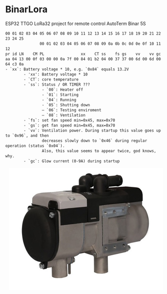 # BinarLora

ESP32 TTGO LoRa32 project for remote control AutoTerm Binar 5S


    00 01 02 03 04 05 06 07 08 09 10 11 12 13 14 15 16 17 18 19 20 21 22 23 24 25
                   00 01 02 03 04 05 06 07 08 09 0a 0b 0c 0d 0e 0f 10 11 12 
    pr id LN    CM PL                xx    CT ss    fs gs    vv    vv gc
    aa 04 13 00 0f 03 00 00 0a 7f 00 84 01 b2 04 00 37 37 00 6d 00 6d 00 64 c3 0a
    - `xx`: Battery voltage * 10, e.g. `0x84` equals 13.2V
            - 'xx': Battery voltage * 10
            - `CT`: core temperature
            - `ss`: Status / OR TIMER ???
                    - `00`: Heater off
                    - `01`: Starting
                    - `04`: Running
                    - `05`: Shutting down
                    – `06`: Testing enviroment
                    – `08`: Ventilation
            - `fs`: set fan speed min=0x45, max=0x70
            - `gs`: get fan speed min=0x45, max=0x70
            - `vv`: Ventilation power. During startup this value goes up to `0x96`, and then 
                    decreases slowly down to `0x46` during regular operation (status `0x04`). 
                    Also, this value seems to appear twice, god knows, why.
            - `gc`: Glow current (0-9A) during startup

<p align="center"> 
<img src=https://github.com/palladin82/BinarRemote/raw/main/img/binar.jpg>
</p>
 
